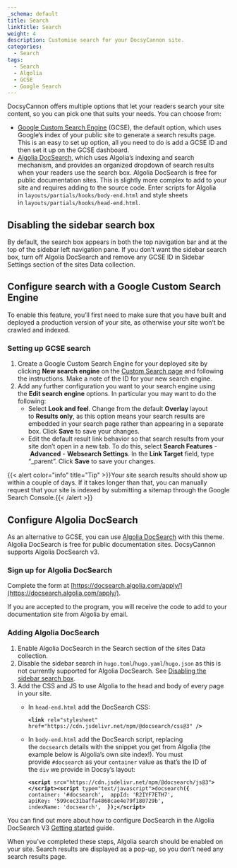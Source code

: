 ```yaml
---
_schema: default
title: Search
linkTitle: Search
weight: 4
description: Customise search for your DocsyCannon site.
categories:
  - Search
tags:
  - Search
  - Algolia
  - GCSE
  - Google Search
---
```

DocsyCannon offers multiple options that let your readers search your site content, so you can pick one that suits your needs. You can choose from:

* [Google Custom Search Engine](https://programmablesearchengine.google.com/about/)&nbsp;(GCSE), the default option, which uses Google’s index of your public site to generate a search results page. This is an easy to set up option, all you need to do is add a GCSE ID and then set it up on the GCSE dashboard.
* <a target="_blank" rel="noopener" href="https://docsearch.algolia.com/">Algolia DocSearch</a>, which uses Algolia’s indexing and search mechanism, and provides an organized dropdown of search results when your readers use the search box. Algolia DocSearch is free for public documentation sites. This is slightly more complex to add to your site and requires adding to the source code. Enter scripts for Algolia in&nbsp;`layouts/partials/hooks/body-end.html`&nbsp;and style sheets in&nbsp;`layouts/partials/hooks/head-end.html`.

## Disabling the sidebar search box&nbsp;

By default, the search box appears in both the top navigation bar and at the top of the sidebar left navigation pane. If you don’t want the sidebar search box, turn off Algolia DocSearch and remove any GCSE ID in Sidebar Settings section of the sites Data collection.

## Configure search with a Google Custom Search Engine

To enable this feature, you’ll first need to make sure that you have built and deployed a production version of your site, as otherwise your site won’t be crawled and indexed.

### Setting up GCSE search

1. Create a Google Custom Search Engine for your deployed site by clicking&nbsp;**New search engine**&nbsp;on the&nbsp;[Custom Search page](https://cse.google.com/cse/all)&nbsp;and following the instructions. Make a note of the ID for your new search engine.
2. Add any further configuration you want to your search engine using the&nbsp;**Edit search engine**&nbsp;options. In particular you may want to do the following:
   * Select&nbsp;**Look and feel**. Change from the default&nbsp;**Overlay**&nbsp;layout to&nbsp;**Results only**, as this option means your search results are embedded in your search page rather than appearing in a separate box. Click&nbsp;**Save**&nbsp;to save your changes.
   * Edit the default result link behavior so that search results from your site don’t open in a new tab. To do this, select&nbsp;**Search Features**&nbsp;-&nbsp;**Advanced**&nbsp;-&nbsp;**Websearch Settings**. In the&nbsp;**Link Target**&nbsp;field, type “\_parent”. Click&nbsp;**Save**&nbsp;to save your changes.

{{< alert color="info" title="Tip" >}}Your site search results should show up within a couple of days. If it takes longer than that, you can manually request that your site is indexed by submitting a sitemap through the Google Search Console.{{< /alert >}}

## Configure Algolia DocSearch

As an alternative to GCSE, you can use&nbsp;[Algolia DocSearch](https://docsearch.algolia.com/)&nbsp;with this theme. Algolia DocSearch is free for public documentation sites. DocsyCannon supports Algolia DocSearch v3.

### Sign up for Algolia DocSearch

Complete the form at&nbsp;[https://docsearch.algolia.com/apply/](https://docsearch.algolia.com/apply/).

If you are accepted to the program, you will receive the code to add to your documentation site from Algolia by email.

### Adding Algolia DocSearch

1. Enable Algolia DocSearch in the Search section of the sites Data collection.&nbsp; &nbsp;&nbsp;
2. Disable the sidebar search in&nbsp;`hugo.toml`/`hugo.yaml`/`hugo.json`&nbsp;as this is not currently supported for Algolia DocSearch. See&nbsp;[Disabling the sidebar search box](https://www.docsy.dev/docs/adding-content/navigation/#disabling-the-sidebar-search-box).
3. Add the CSS and JS to use Algolia to the head and body of every page in your site.
   * In&nbsp;`head-end.html`&nbsp;add the DocSearch CSS:

     <div><p><code class="language-html"><strong>&lt;</strong><strong>link</strong>&nbsp;rel<strong>=</strong>"stylesheet" href<strong>=</strong>"https://cdn.jsdelivr.net/npm/@docsearch/css@3"&nbsp;<strong>/&gt;</strong></code></p></div>
   * In&nbsp;`body-end.html`&nbsp;add the DocSearch script, replacing the&nbsp;`docsearch`&nbsp;details with the snippet you get from Algolia (the example below is Algolia’s own site index!). You must provide&nbsp;`#docsearch`&nbsp;as your&nbsp;`container`&nbsp;value as that’s the ID of the&nbsp;`div`&nbsp;we provide in Docsy’s layout:

     <div><p><code class="language-html"><strong>&lt;</strong><strong>script</strong>&nbsp;src<strong>=</strong>"https://cdn.jsdelivr.net/npm/@docsearch/js@3"<strong>&gt;&lt;/</strong><strong>script</strong><strong>&gt;</strong><strong>&lt;</strong><strong>script</strong>&nbsp;type<strong>=</strong>"text/javascript"<strong>&gt;</strong>docsearch<strong>({</strong>&nbsp; container<strong>:</strong>&nbsp;'#docsearch'<strong>,</strong>&nbsp; appId<strong>:</strong>&nbsp;'R2IYF7ETH7'<strong>,</strong>&nbsp; apiKey<strong>:</strong>&nbsp;'599cec31baffa4868cae4e79f180729b'<strong>,</strong>&nbsp; indexName<strong>:</strong>&nbsp;'docsearch'<strong>,</strong>&nbsp;&nbsp;<strong>});&lt;/</strong><strong>script</strong><strong>&gt;</strong></code></p></div>

You can find out more about how to configure DocSearch in the Algolia DocSearch V3&nbsp;[Getting started](https://docsearch.algolia.com/docs/DocSearch-v3)&nbsp;guide.

When you’ve completed these steps, Algolia search should be enabled on your site. Search results are displayed as a pop-up, so you don’t need any search results page.